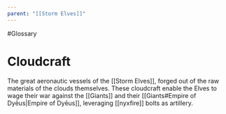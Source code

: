 ```yaml
---
parent: "[[Storm Elves]]"
---
```

#Glossary 
# Cloudcraft

The great aeronautic vessels of the [[Storm Elves]], forged out of the raw materials of the clouds themselves. These cloudcraft enable the Elves to wage their war against the [[Giants]] and their [[Giants#Empire of Dyēus|Empire of Dyēus]], leveraging [[nyxfire]] bolts as artillery.